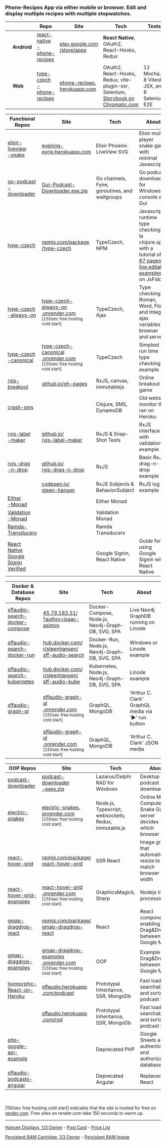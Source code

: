 



### Phone-Recipes App via either mobile or browser. Edit and display multiple recipes with multiple stopwatches.
| | |Repo|Site|Tech|Tests|
|-|-|----|----|----|-----|
| |**Android**| [react-native<br>-phone-recipes][rec_m] | [play.google.com<br>/store/apps][rec_a]  | **React Native**, OAuth2, React-Hooks, Redux   | |
| |**Web**| [type-czech<br>-phone-recipes][rec_g]   | [phone-recipes.<br>herokuapp.com][rec_w] | OAuth2, React-Hooks, Redux, vite-plugin-ssr, <br> Selenium, [Storybook on Chromatic.com](https://6269af43d179dc004af9a1ec-ltzwmhwlbd.chromatic.com/?path=/story/pages-minimalpage--minimal-page) | 12 Mocha, 8 Vitest JSX, and 8 Selenium E2E |





[gpd_g]: https://github.com/steenhansen/go-podcast-downloader#screen-shot
[gdo_w]: https://github.com/steenhansen/go-podcast-downloader/raw/main/Gui-Podcast-Downloader.exe.zip

[esg_g]: https://github.com/steenhansen/elixir-liveview-snake
[esg_w]: https://evening-eyrie-25210-f2edb2eac607.herokuapp.com/Projects-Game/Players-Name


| Functional Repos | Site                                                  | Tech                                                                                                                                                                                                                                                                                             |About|Tests|
| ------------------------------------ | -------------------------------------------------------- | -----------------------------------------------------------------------------------------------------------------------------------------------------------------------------------------------------------------------------------------------------------------------|--------------------------------- | --|
| [elixir-liveview<br>-snake][esg_g]    | [evening-eyrie.herokuapp.com][esg_w]    | Elixir Phoenix LiveView SVG                     | Elixir multi-player snake game with minimal Javascript | 0
| [go-podcast<br>-downloader][gpd_g]    | [Gui-Podcast-Downloader.exe.zip][gdo_w]    | Go channels, Fyne,  goroutines, and waitgroups                      | Go podcast downloader for Windows console and Gui |20
| [type-czech][tcz_g]                  | [npmjs.com/package<br>/type-czech][tcz_n]                                     | TypeCzech, NPM                                                                                                                                                                                                                                    | Javascript runtime type checking à la clojure.spec with a tutorial of [67 pages of live editable examples](https://jsfiddle.net/steen_hansen/1Lshcept/?Example-Contents) on JsFiddle.                                                                |2444
| [type-czech<br>-always-on][aon_g]        | [type-czech-always-on<br>.onrender.com][aon_w]<br> <sup>[150sec free hosting cold start]</sup> | TypeCzech, Ajax        | Type checking Roman, Word, Float, and Integer ajax variables in browser and server                                                                                             |
| [type-czech<br>-canonical][can_g]        | [type-czech-canonical<br>.onrender.com][can_w]<br> <sup>[150sec free hosting cold start]</sup> | TypeCzech                                     | Simplest run time type checking example                                                 |
| [rxjs-breakout][brk_g]               | [github.io/gh-pages][brk_w]                                 | RxJS, canvas, immutablejs   | Online breakout game  |
| [crash-sms][sms_g]                   |                           | Clojure, SMS, DynamoDB   | Old website monitor that ran on Heroku  |
| [rxjs-label<br>-maker][lbl_g]            | [github.io/<br>rxjs-label-maker][lbl_w]                      | RxJS &amp; Snap-Shot Tests | RxJS interface with validation example         |
| [rxjs-drag<br>-n-drop][drg_g]            | [github.io/<br>rxjs-drag-n-drop][drg_w]                       | RxJS         | Basic RxJs drag-n-drop example                                                                                                                                                                                                                                                                                          |
|                                      | [codepen.io/<br>steen-hansen][aut_c]        | RxJS Subjects &amp; BehaviorSubject              | RxJS log in example                                                                                                                                                                                                                                                       |     | [clojure-text-diff ][ctd_g] |     | Clojure | Clojure |
| [Either<br>-Monad][mon_g]                |                                                          | Either Monad                                                                                                                                                                                                                                                                                             |                                                                                                                                                                                                                      |
| [Validation<br>-Monad][val_g]            |                                                          | Validation Monad                                                                                                                                                                                                                                                                                         |                                                                                                                                                                                                                     |
| [Ramda-<br>Transducers ][ram_g]          |                                                          | Ramda Transducers                                                                                                                                                                                                                                                                                        |                                                                                                                                                                                                                                                                                        |
| [React Native<br>Google Signin<br>Verified  ][rnt_g]          |                                                          | Google Signin, React Native                                                                                                                                                                       | Guide for using Google Signin with React Native                                                                                                                                                                                                                                                                                   |

[rec_a]: https://play.google.com/store/apps/details?id=com.fonecook3
[rec_m]: https://github.com/steenhansen/react-native-phone-recipes
[rec_g]: https://github.com/steenhansen/type-czech-phone-recipes
[rec_w]: https://phone-recipes.herokuapp.com/steenhansen1942/gmail.com
[tcz_g]: https://github.com/steenhansen/type-czech
[tcz_n]: https://www.npmjs.com/package/type-czech
[aon_g]: https://github.com/steenhansen/type-czech-always-on
[aon_w]: https://type-czech-always-on.onrender.com/

[can_g]: https://github.com/steenhansen/type-czech-canonical
[can_w]: https://type-czech-canonical.onrender.com/


[brk_g]: https://github.com/steenhansen/rxjs-breakout
[brk_w]: https://steenhansen.github.io/gh-pages/
[sms_g]: https://github.com/steenhansen/crash-sms
[lbl_g]: https://github.com/steenhansen/rxjs-label-maker
[lbl_w]: https://steenhansen.github.io/rxjs-label-maker/
[drg_g]: https://github.com/steenhansen/rxjs-drag-n-drop
[drg_w]: https://steenhansen.github.io/rxjs-drag-n-drop/
[aut_c]: https://codepen.io/steen-hansen/pen/XWEXYgQ
[ctd_g]: https://github.com/steenhansen/clojure-text-diff
[mon_g]: https://gist.github.com/steenhansen/f9a9e9eee2fd563e378d8ddfce98cf0a
[val_g]: https://gist.github.com/steenhansen/5a0dbad5388a79ebb900b257fc7a129c
[ram_g]: https://gist.github.com/steenhansen/3e8c320725c6196c9a259661473dec42
[php_a]: https://gist.github.com/steenhansen/6b15623db6139c429c4fdf6f46ae9745
[rnt_g]: https://github.com/steenhansen/react-native-google-signin-verified

| Docker &amp; Database Repos | Site                                        | Tech                | About                                                      |
| ----------------------------------------- | ---------------------------------------------- | ---------------------|------------------------------------------------------------ |
| [sffaudio-search-docker-compose ][sli_g]  | [45.79.183.31/<br>?author=isaac-asimov][sli_w]       | Docker-Compose, Node.js, Neo4j-Graph-DB, SVG, SPA                | Live Neo4j GraphDB running on Linode                |
| [sffaudio-search-docker-run ][swi_g]      | [hub.docker.com/<br>r/steenhansen/<br>sff-audio-search][swi_d]                          | Docker-Run, Node.js, Neo4j-Graph-DB, SVG, SPA             | Windows or Linode example      |
| [sffaudio-search-kubernetes][sku_g]       | [hub.docker.com/<br>r/steenhansen/<br>sff-audio-kube][sku_d]                          | Kubernetes, Node.js, Neo4j-Graph-DB, SVG, SPA | Linode example  |
| [sffaudio-graph-ql ][sgr_g]               | [sffaudio-graph-ql<br>.onrender.com][sgr_w] <br> <sup>[150sec free hosting cold start] | GraphQL, MongoDB    | 'Arthur C. Clark' GraphQL media via '&#9658;' run button   |
|                                           | [sffaudio-graph-ql<br>.onrender.com][sgr_j]<br> <sup>[150sec free hosting cold start]     | GraphQL, MongoDB                  |'Arthur C. Clark' JSON media                  |

[sli_g]: https://github.com/steenhansen/sffaudio-search-docker-compose
[sli_w]: http://45.79.183.31/?author=isaac-asimov
[swi_g]: https://github.com/steenhansen/sffaudio-search-docker-run
[swi_d]: https://hub.docker.com/r/steenhansen/sff-audio-search
[sku_g]: https://github.com/steenhansen/sffaudio-search-kubernetes
[sku_d]: https://hub.docker.com/r/steenhansen/sff-audio-kube
[sgr_g]: https://github.com/steenhansen/sffaudio-graph-ql
[sgr_w]: https://sffaudio-graph-ql.onrender.com/graphiql?operationName=serch_ql&query=query%20serch_ql(%24search_parameter%3A%20String!)%20%7B%0A%20%20search_site_content(search_text%3A%20%24search_parameter)%20%7B%0A%20%20%20%20%20%20...%20on%20ArticlePage%7B%20ID%20headline%20article_post%20%20%20%7D%2C%0A%20%20%20%20...%20on%20MentionPage%7B%20ID%20headline%20mention_post%20%20%20%7D%2C%0A%20%20%20%20...%20on%20RsdMedia%20%7B%20ID%20rsd_post%20resource%0A%20%20%20%20%20%20%20%20%20%20%20%20%20%20%20%20%20%20%20%20%20%20book%7B%20author%20title%20%7D%0A%20%20%20%20%20%20%20%20%20%20%20%20%20%20%20%20%20%20%20%20%20%20podcast%20%7B%20description%20mp3%20length%20episode%20%7D%20%20%20%7D%2C%0A%20%20%20%20...%20on%20SffAudioMedia%20%7B%20ID%20sffaudio_post%20narrator%0A%20%20%20%20%20%20%20%20%20%20%20%20%20%20%20%20%20%20%20%20%20%20%20%20%20%20%20possiblebook%7B%20author%20title%20%7D%0A%20%20%20%20%20%20%20%20%20%20%20%20%20%20%20%20%20%20%20%20%20%20%20%20%20%20%20podcast%20%7B%20description%20mp3%20length%20episode%20%7D%20%20%20%7D%0A%20%20%7D%0A%7D%0A&variables=%7B%0A%20%20%22search_parameter%22%3A%20%22Clarke%22%0A%7D


[sgr_j]: https://sffaudio-graph-ql.onrender.com/graphql?operationName=serch_ql&query=%0Aquery%20serch_ql(%24search_parameter%3A%20String!)%20%7B%0A%20search_site_content(search_text%3A%20%24search_parameter)%20%7B%0A%20...%20on%20ArticlePage%7B%20ID%20headline%20article_post%20%7D%2C%0A%20...%20on%20MentionPage%7B%20ID%20headline%20mention_post%20%7D%2C%0A%20...%20on%20RsdMedia%20%7B%20ID%20rsd_post%20resource%0A%20book%20%7B%20author%20title%20%7D%0A%20podcast%20%7B%20description%20mp3%20length%20episode%20%7D%20%7D%2C%0A%20...%20on%20SffAudioMedia%20%7B%20ID%20sffaudio_post%20narrator%20about%0A%20possiblebook%7B%20author%20title%20%7D%0A%20podcast%20%7B%20description%20mp3%20length%20episode%20%7D%20%7D%2C%0A%20...%20on%20PdfMedia%20%7B%20ID%0A%20book%20%7B%20author%20title%20%7D%0A%20issues%20%7B%20url%20publisher%20pages%20%7D%20%7D%0A%20%7D%0A%7D%20&variables=%7B%20%22search_parameter%22%3A%20%22clarke%22%7D

| OOP Repos                  | Site                                                                 | Tech                    | About                                                  |Tests
| ----------------------------------- | ----------------------------------------------------------------------- | ----------------------------------|-------------------------------------------- |--|
| [podcast-downloader][dsk_g]         | [podcast-downloader<br>-exes.zip][dsk_w]                                           | Lazarus/Delphi RAD for Windows                   |Desktop exe podcast downloader    | 22
| [electric-snakes][elc_g]            | [electric-snakes.<br>onrender.com][elc_w] <br> <sup>[150sec free hosting cold start]</sup>               | Node.js, Typescript, websockets, Redux, immutable.js                           | Online Multi-Computer Snake Game, server decides which browser wins |
| [react-hover-grid][rhg_g]           | [npmjs.com/package/<br>react-hover-grid][rhg_n]                                  | SSR React                                         | Image grids that automatically resize to match browser width  |
|    [react-hover-grid-examples][rhg_e]                                  | [react-hover-grid<br>.onrender.com][rhg_w] <br> <sup>[150sec free hosting cold start]</sup>           |        GraphicsMagick, Sharp           |Nodejs Image processing |
| [gmap-dragdrop-react][map_g]        | [npmjs.com/package/<br>gmap-dragdrop-react][map_n]                                     | React       |React component enabling Drag&amp;Drop<br>between &amp; on Google Maps |
|   [gmap-dragdrop-examples][map_e]                                | [gmap-dragdrop-examples<br>.onrender.com][map_w] <br> <sup>[150sec free hosting cold start]</sup>             | OOP                       | Example of Drag&amp;Drop<br> between &amp; on Google Maps |
| [Isomorphic-React-on-Heroku][iso_g] | [sffaudio.herokuapp<br>.com/podcast][pod_h] |   Prototypal Inheritance, SSR, MongoDb | Fast loading, searchable, and sortable podcast list|
|                                     | [sffaudio.herokuapp<br>.com/rsd][rsd_h]      | Prototypal Inheritance, SSR, MongoDb  | Fast loading, searchable, and sortable podcast list|
| [php-google-api-example][php_g]     |                             | Deprecated PHP                   | Google Sheets as an authentication and authorization database|
| [sffaudio-podcasts-angular][ang_g]  |            | Deprecated Angular                                                | Replaced by React   |

[pod_h]: https://sffaudio.herokuapp.com/podcast/table
[rsd_h]: https://sffaudio.herokuapp.com/rsd/table
[pod_s]: https://docs.google.com/spreadsheets/d/1cWtA1AaY83cBuU_6vt64adDeR-dfT-X1U5VgvCRVMAg/edit#gid=0
[rsd_s]: https://docs.google.com/spreadsheets/d/1VFMgWy6wmTkFIpeNW-NkZdWmpz5iZcuULgMpjn8_QgU/edit#gid=0
[pod_w]: https://www.sffaudio.com/the-sffaudio-podcast/
[rsd_w]: https://www.sffaudio.com/reading-short-and-deep/
[elc_g]: https://github.com/steenhansen/electric-snakes
[elc_w]: https://electric-snakes.onrender.com/create-game
[dsk_g]: https://github.com/steenhansen/podcast-downloader#screen-shot
[dsk_w]: https://github.com/steenhansen/podcast-downloader/raw/master/podcast-downloader-exes.zip
[rhg_g]: https://github.com/steenhansen/react-hover-grid
[rhg_n]: https://www.npmjs.com/package/react-hover-grid
[rhg_w]: https://react-hover-grid.onrender.com
[rhg_e]: https://github.com/steenhansen/react-hover-grid-examples
[map_g]: https://github.com/steenhansen/gmap-dragdrop-react
[map_n]: https://www.npmjs.com/package/gmap-dragdrop-react
[map_w]: https://gmap-dragdrop-examples.onrender.com/maps
[map_e]: https://github.com/steenhansen/gmap-dragdrop-examples
[iso_g]: https://github.com/steenhansen/Isomorphic-React-on-Heroku
[php_g]: https://github.com/steenhansen/php-google-api-example
[ang_g]: https://github.com/steenhansen/sffaudio-podcasts-angular

<br><br>
 [150sec free hosting cold start] indicates that the site is hosted for free on [render.com](https://render.com/). Free sites on render.com take 150 seconds to warm up.


---

[Hansen Displays, 1/3 Owner](https://web.archive.org/web/20110204235449/http://hansendisplays.com/) - [Post Card](/images/hansen-displays-photo.jpg) - [Price List](/images/hansen-displays-brochure_us.pdf)

[Persistant RAM Cartridge, 1/3 Owner](https://atariage.com/forums/topic/287343-the-persistent-ram-cartridge/) - [Persistant RAM Image](/images/persistant-ram-front.jpg)
